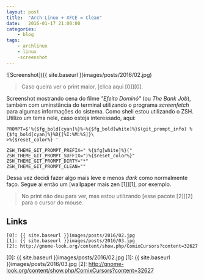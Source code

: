 ```yaml
---
layout: post
title:	"Arch Linux + XFCE = Clean"
date:	2016-01-17 21:00:00
categories:
	- blog
tags:
	- archlinux
	- linux
	-screenshot
---
```


![Screenshot]({{ site.baseurl }}images/posts/2016/02.jpg)

> Caso queira ver o print maior, [clica aqui \[0\]][0].

Screenshot mostrando cena do filme *"Efeito Dominó"* (ou *The Bank Job*), também com uminstância do terminal utilizando o programa *screenfetch* para algumas informações do sistema. Como shell estou utilizando o ZSH. Utilizo um tema nele, caso esteja interessado, aqui:

```
PROMPT=$'%{$fg_bold[cyan]%}%~%{$fg_bold[white]%}$(git_prompt_info) %{$fg_bold[cyan]%}%D{[%I:%M:%S]}\
>%{$reset_color%} '

ZSH_THEME_GIT_PROMPT_PREFIX=" %{$fg[white]%}("
ZSH_THEME_GIT_PROMPT_SUFFIX=")%{$reset_color%}"
ZSH_THEME_GIT_PROMPT_DIRTY="*"
ZSH_THEME_GIT_PROMPT_CLEAN=""
```

Dessa vez decidi fazer algo mais leve e menos *dark* como normalmente faço. Segue ai então um [wallpaper mais zen \[1\]][1], por exemplo.

> No print não deu para ver, mas estou utilizando [esse pacote \[2\]][2] para o cursor do mouse.

## Links

```
[0]: {{ site.baseurl }}images/posts/2016/02.jpg
[1]: {{ site.baseurl }}images/posts/2016/03.jpg
[2]: http://gnome-look.org/content/show.php/ComixCursors?content=32627
```

[0]: {{ site.baseurl }}images/posts/2016/02.jpg
[1]: {{ site.baseurl }}images/posts/2016/03.jpg
[2]: http://gnome-look.org/content/show.php/ComixCursors?content=32627
